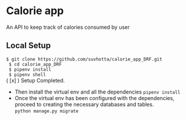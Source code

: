 # Calorie app
An API to keep track of calories consumed by user

## Local Setup
`$ git clone https://github.com/suvhotta/calorie_app_DRF.git`<br/>`
 $ cd calorie_app_DRF`<br/>`
 $ pipenv install`<br/>`
 $ pipenv shell`<br/>
 ( [x] ) Setup Completed.
- Then install the virtual env and all the dependencies `pipenv install` <br/>
- Once the virtual env has been configured with the dependencies, proceed to creating the necessary databases and tables. <br/> `python manage.py migrate`
